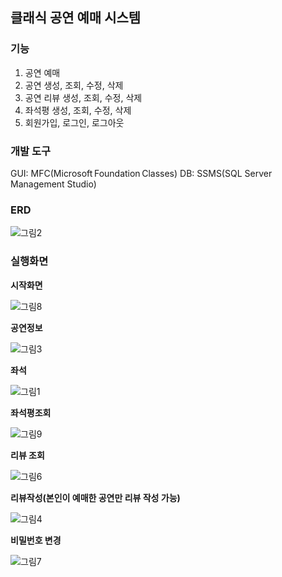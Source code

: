 ## 클래식 공연 예매 시스템

### 기능
1. 공연 예매
2. 공연 생성, 조회, 수정, 삭제
3. 공연 리뷰 생성, 조회, 수정, 삭제
4. 좌석평 생성, 조회, 수정, 삭제
5. 회원가입, 로그인, 로그아웃

### 개발 도구
GUI: MFC(Microsoft Foundation Classes) 
DB: SSMS(SQL Server Management Studio) 

### ERD
![그림2](https://github.com/user-attachments/assets/1b5cc1cb-ba35-448a-a0c4-cda536598f62)

### 실행화면

**시작화면**

![그림8](https://github.com/user-attachments/assets/5efeaf7c-180c-41df-8d78-b3edfd4b4eab)

**공연정보**

![그림3](https://github.com/user-attachments/assets/2335c486-1606-4751-8ef0-87473c78f67a)

**좌석**

![그림1](https://github.com/user-attachments/assets/3509e1a0-0619-4fb1-a437-19fde6c63c16)


**좌석평조회**

![그림9](https://github.com/user-attachments/assets/90922e18-3b1c-4146-b548-079eae44125a)

**리뷰 조회**

![그림6](https://github.com/user-attachments/assets/e2959b3f-a3be-417a-8add-40375435e024)

**리뷰작성(본인이 예매한 공연만 리뷰 작성 가능)**

![그림4](https://github.com/user-attachments/assets/efda9780-ae10-4c01-8346-d76e9e8281ce)

**비밀번호 변경**

![그림7](https://github.com/user-attachments/assets/33fee922-6dde-4d19-baca-df5559d2a644)
